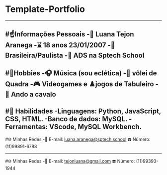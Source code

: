 # Template-Portfolio
---
#☝️Informações Pessoais
-😤 Luana Tejon Aranega
-⌛ 18 anos 23/01/2007
-🍃 Brasileira/Paulista
-🤖 ADS na Sptech School 
---
#🎱Hobbies
-🎧 Música (sou eclética)
-🏐 vôlei de Quadra
-🎮 Videogames e ♟️jogos de Tabuleiro
-🐴 Ando a cavalo
---
#🏅 Habilidades
-Linguagens: Python, JavaScript, CSS, HTML.
-Banco de dados: MySQL.
-Ferramentas: VScode, MySQL Workbench.
---
#🌐 Minhas Redes
-📧 E-mail: luana.aranega@sptech.school ☎️ Número: (11)99891-6788


---
#🌐 Minhas Redes
-📧 E-mail: tejonluana@gmail.com ☎️ Número: (11)99393-1944
